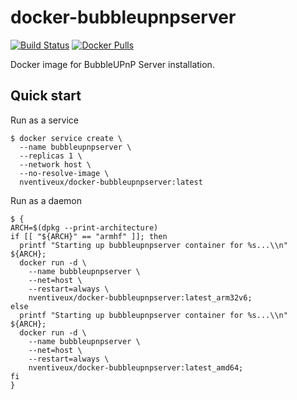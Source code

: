 # docker-bubbleupnpserver
[![Build Status](https://travis-ci.org/nVentiveUX/docker-bubbleupnpserver.svg?branch=master)](https://travis-ci.org/nVentiveUX/docker-bubbleupnpserver) [![Docker Pulls](https://img.shields.io/docker/pulls/nventiveux/docker-bubbleupnpserver)](https://hub.docker.com/r/nventiveux/docker-bubbleupnpserver)

Docker image for BubbleUPnP Server installation.

## Quick start

Run as a service

```shell
$ docker service create \
  --name bubbleupnpserver \
  --replicas 1 \
  --network host \
  --no-resolve-image \
  nventiveux/docker-bubbleupnpserver:latest
```

Run as a daemon

```shell
$ {
ARCH=$(dpkg --print-architecture)
if [[ "${ARCH}" == "armhf" ]]; then
  printf "Starting up bubbleupnpserver container for %s...\\n" ${ARCH};
  docker run -d \
    --name bubbleupnpserver \
    --net=host \
    --restart=always \
    nventiveux/docker-bubbleupnpserver:latest_arm32v6;
else
  printf "Starting up bubbleupnpserver container for %s...\\n" ${ARCH};
  docker run -d \
    --name bubbleupnpserver \
    --net=host \
    --restart=always \
    nventiveux/docker-bubbleupnpserver:latest_amd64;
fi
}
```
